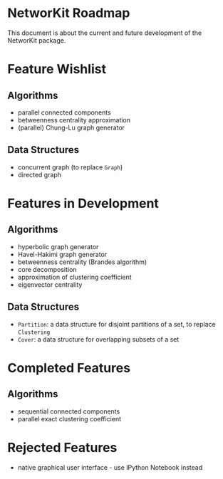 # NetworKit Roadmap

This document is about the current and future development of the NetworKit package.


# Feature Wishlist

## Algorithms

- parallel connected components
- betweenness centrality approximation
- (parallel) Chung-Lu graph generator

## Data Structures

- concurrent graph (to replace `Graph`)
- directed graph


# Features in Development

## Algorithms

- hyperbolic graph generator
- Havel-Hakimi graph generator
- betweenness centrality (Brandes algorithm)
- core decomposition
- approximation of clustering coefficient
- eigenvector centrality

## Data Structures

- `Partition`: a data structure for disjoint partitions of a set, to replace `Clustering`
- `Cover`: a data structure for overlapping subsets of a set


# Completed Features

## Algorithms

- sequential connected components
- parallel exact clustering coefficient


# Rejected Features

- native graphical user interface - use IPython Notebook instead